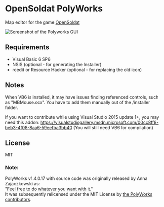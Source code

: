 OpenSoldat PolyWorks
================

Map editor for the game [OpenSoldat](https://github.com/opensoldat/opensoldat)

![Screenshot of the Polyworks GUI](/img/screenshot.jpg?raw=true "OpenSoldat Polyworks")

Requirements
------------
* Visual Basic 6 SP6
* NSIS (optional - for generating the Installer)
* rcedit or Resource Hacker (optional - for replacing the old icon)

Notes
-----
When VB6 is installed, it may have issues finding referenced controls, such as "MBMouse.ocx".
You have to add them manually out of the /installer folder.

If you want to contribute while using Visual Studio 2015 update 1+, you may need this addon:
https://visualstudiogallery.msdn.microsoft.com/00cc8ff8-beb3-4f08-8aa6-59eefba3bb40
(You will still need VB6 for compilation)

License
-------
MIT

### Note:
PolyWorks v1.4.0.17 with source code was originally released by Anna Zajaczkowski as:  
["Feel free to do whatever you want with it."](https://web.archive.org/web/20191012125637/https://forums.soldat.pl/index.php?topic=174.msg214342)  
It was subsequently relicensed under the MIT License by [the PolyWorks contributors](https://web.archive.org/web/20220710122849/https://github.com/opensoldat/polyworks/issues/8).  
